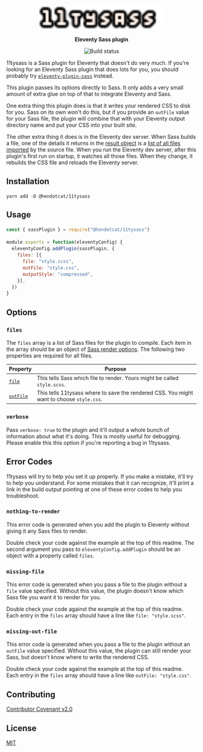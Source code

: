 <p align="center">
  <img
    alt="11tysass"
    src="https://github.com/hendotcat/11tysass/raw/trunk/11tysass.svg"
    height="64"
  />
</p>

<p align="center">
  <strong>
    Eleventy Sass plugin
  </strong>
</p>

<p align="center">
  <img
    src="https://github.com/hendotcat/11tysass/actions/workflows/publish.yml/badge.svg"
    alt="Build status"
  />
</p>

11tysass is a Sass plugin for Eleventy that doesn't do very much. If you're
looking for an Eleventy Sass plugin that does lots for you, you should probably
try [`eleventy-plugin-sass`](https://github.com/Sonaryr/eleventy-plugin-sass)
instead.

This plugin passes its options directly to Sass. It only adds a very small
amount of extra glue on top of that to integrate Eleventy and Sass.

One extra thing this plugin does is that it writes your rendered CSS to disk
for you. Sass on its own won't do this, but if you provide an `outFile` value
for your Sass file, the plugin will combine that with your Eleventy output
directory name and put your CSS into your built site.

The other extra thing it does is in the Eleventy dev server. When Sass builds
a file, one of the details it returns in the [result object](https://sass-lang.com/documentation/js-api#result-object)
is a [list of all files imported](https://sass-lang.com/documentation/js-api#result-object)
by the source file. When you run the Eleventy dev server, after this plugin's
first run on startup, it watches all those files. When they change, it
rebuilds the CSS file and reloads the Eleventy server.

## Installation

```
yarn add -D @hendotcat/11tysass
```

## Usage

```javascript
const { sassPlugin } = require("@hendotcat/11tysass")

module.exports = function(eleventyConfig) {
  eleventyConfig.addPlugin(sassPlugin, {
    files: [{
      file: "style.scss",
      outFile: "style.css",
      outputStyle: "compressed",
    }],
  })
}
```

## Options

### `files`

The `files` array is a list of Sass files for the plugin to compile. Each item
in the array should be an object of [Sass render options](https://sass-lang.com/documentation/js-api#options). The following two properties are required for all files.

<table>
  <thead>
    <tr>
      <th>Property</th>
      <th>Purpose</th>
    </tr>
  </thead>
  <tbody>
    <tr>
      <td>
        <a href="https://sass-lang.com/documentation/js-api#file">
          <code>file</code>
        </a>
      </td>
      <td>
        This tells Sass which file to render.
        Yours might be called <code>style.scss</code>.
      </td>
    </tr>
    <tr>
      <td>
        <a href="https://sass-lang.com/documentation/js-api#outFile">
          <code>outFile</code>
        </a>
      </td>
      <td>
        This tells 11tysass where to save the rendered CSS.
        You might want to choose <code>style.css</code>.
      </td>
    </tr>
  </tbody>
</table>

### `verbose`

Pass `verbose: true` to the plugin and it'll output a whole bunch of
information about what it's doing. This is mostly useful for debugging. Please
enable this this option if you're reporting a bug in 11tysass.

## Error Codes

11tysass will try to help you set it up properly. If you make a mistake,
it'll try to help you understand. For some mistakes that it can recognize,
it'll print a link in the build output pointing at one of these error codes to
help you troubleshoot.

### `nothing-to-render`

This error code is generated when you add the plugin to Eleventy without giving 
it any Sass files to render.

Double check your code against the example at the top of this readme. The
second argument you pass to `eleventyConfig.addPlugin` should be an object with
a property called `files`.

### `missing-file`

This error code is generated when you pass a file to the plugin without a
`file` value specified. Without this value, the plugin doesn't know which Sass
file you want it to render for you.

Double check your code against the example at the top of this readme. Each
entry in the `files` array should have a line like `file: "style.scss"`.

### `missing-out-file`

This error code is generated when you pass a file to the plugin without an
`outFile` value specified. Without this value, the plugin can still render
your Sass, but doesn't know where to write the rendered CSS.

Double check your code against the example at the top of this readme. Each
entry in the `files` array should have a line like `outFile: "style.css"`.

## Contributing

[Contributor Covenant v2.0]

## License

[MIT]

[Contributor Covenant v2.0]: https://www.contributor-covenant.org/version/2/0/code_of_conduct/
[MIT]: https://opensource.org/licenses/MIT
